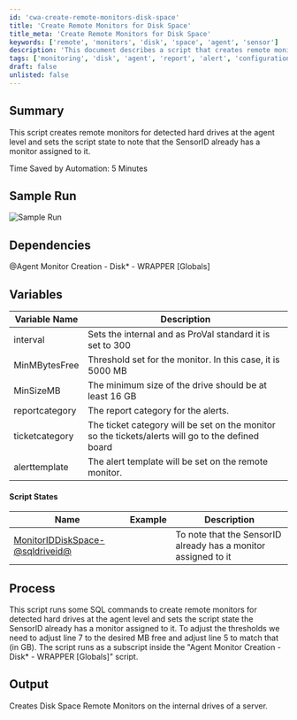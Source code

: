 ```yaml
---
id: 'cwa-create-remote-monitors-disk-space'
title: 'Create Remote Monitors for Disk Space'
title_meta: 'Create Remote Monitors for Disk Space'
keywords: ['remote', 'monitors', 'disk', 'space', 'agent', 'sensor']
description: 'This document describes a script that creates remote monitors for detected hard drives at the agent level and updates the script state to indicate that the SensorID already has a monitor assigned. It includes details on dependencies, variables, script states, and the process involved in executing the script.'
tags: ['monitoring', 'disk', 'agent', 'report', 'alert', 'configuration']
draft: false
unlisted: false
---
```

## Summary

This script creates remote monitors for detected hard drives at the agent level and sets the script state to note that the SensorID already has a monitor assigned to it.

Time Saved by Automation: 5 Minutes

## Sample Run

![Sample Run](5078775/docs/8143444/images/11337881)

## Dependencies

@Agent Monitor Creation - Disk* - WRAPPER [Globals]

## Variables

| Variable Name    | Description                                                                                         |
|-------------------|-----------------------------------------------------------------------------------------------------|
| interval          | Sets the internal and as ProVal standard it is set to 300                                         |
| MinMBytesFree     | Threshold set for the monitor. In this case, it is 5000 MB                                        |
| MinSizeMB         | The minimum size of the drive should be at least 16 GB                                            |
| reportcategory     | The report category for the alerts.                                                                 |
| ticketcategory     | The ticket category will be set on the monitor so the tickets/alerts will go to the defined board |
| alerttemplate      | The alert template will be set on the remote monitor.                                              |

#### Script States

| Name                                                      | Example | Description                                                                                   |
|-----------------------------------------------------------|---------|-----------------------------------------------------------------------------------------------|
| [MonitorIDDiskSpace-@sqldriveid@](MonitorIDDiskSpace-@sqldriveid@) |         | To note that the SensorID already has a monitor assigned to it                               |

## Process

This script runs some SQL commands to create remote monitors for detected hard drives at the agent level and sets the script state the SensorID already has a monitor assigned to it. To adjust the thresholds we need to adjust line 7 to the desired MB free and adjust line 5 to match that (in GB). The script runs as a subscript inside the "Agent Monitor Creation - Disk* - WRAPPER [Globals]" script.

## Output

Creates Disk Space Remote Monitors on the internal drives of a server.

